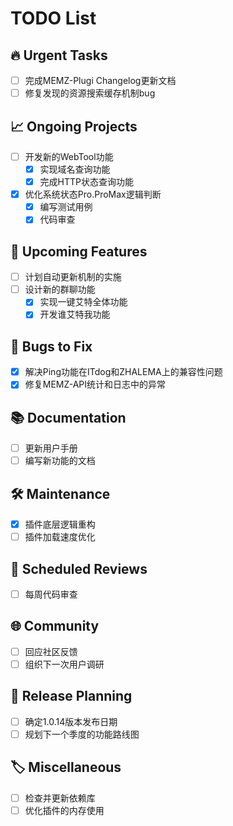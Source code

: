 # TODO List

## 🔥 Urgent Tasks

- [ ] 完成MEMZ-Plugi Changelog更新文档
- [ ] 修复发现的资源搜索缓存机制bug

## 📈 Ongoing Projects

- [ ] 开发新的WebTool功能
  - [x] 实现域名查询功能
  - [x] 完成HTTP状态查询功能
- [x] 优化系统状态Pro.ProMax逻辑判断
  - [x] 编写测试用例
  - [x] 代码审查

## 🎯 Upcoming Features

- [ ] 计划自动更新机制的实施
- [ ] 设计新的群聊功能
  - [x] 实现一键艾特全体功能
  - [x] 开发谁艾特我功能

## 🧩 Bugs to Fix

- [x] 解决Ping功能在ITdog和ZHALEMA上的兼容性问题
- [x] 修复MEMZ-API统计和日志中的异常

## 📚 Documentation

- [ ] 更新用户手册
- [ ] 编写新功能的文档

## 🛠️ Maintenance

- [x] 插件底层逻辑重构
- [ ] 插件加载速度优化

## 📅 Scheduled Reviews

- [ ] 每周代码审查

## 🌐 Community

- [ ] 回应社区反馈
- [ ] 组织下一次用户调研

## 🎉 Release Planning

- [ ] 确定1.0.14版本发布日期
- [ ] 规划下一个季度的功能路线图

## 🏷️ Miscellaneous

- [ ] 检查并更新依赖库
- [ ] 优化插件的内存使用
